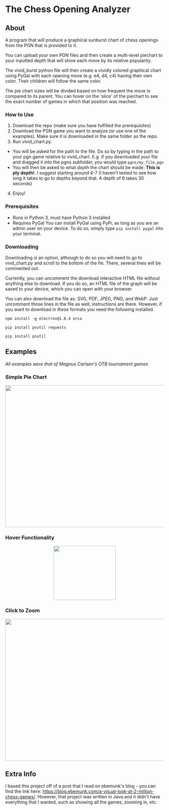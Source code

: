 # The Chess Opening Analyzer
## About
A program that will produce a graphical sunburst chart of chess openings from the PGN that is provided to it.

You can upload your own PGN files and then create a multi-level piechart to your inputted depth that will show each move by its relative popularity.

The vivid_burst python file will then create a vividly colored graphical chart using PyGal with each opening move (e.g. e4, d4, c4) having their own color. Their children will follow the same color.

The pie chart sizes will be divided based on how frequent the move is compared to its parent. You can hover on the 'slice' of the piechart to see the exact number of games in which that position was reached.

### How to Use
1. Download the repo (make sure you have fulfilled the prerequisites)
2. Download the PGN game you want to analyze (or use one of the examples). Make sure it is downloaded in the same folder as the repo.
3. Run vivid_chart.py.
- You will be asked for the path to the file. Do so by typing in the path to your pgn game relative to vivid_chart. E.g. if you downloaded your file and dragged it into the pgns subfolder, you would type `pgns/my_file.pgn`
- You will then be asked to what *depth* the chart should be made. **This is ply depth!**. I suggest starting around 4-7 (I haven't tested to see how long it takes to go to depths beyond that. A depth of 6 takes 30 seconds)
4. Enjoy!

### Prerequisites
- Runs in Python 3, must have Python 3 installed
- Requires PyGal
You can install PyGal using PyPi, as long as you are an admin user on your device. To do so, simply type `pip install pygal` into your terminal.

### Downloading
Downloading *is* an option, although to do so you will need to go to vivd_chart.py and scroll to the bottom of the fie. There, several lines will be commented out.

Currently, you can uncomment the download interactive HTML file without anything else to download. If you do so, an HTML file of the graph will be saved to your device, which you can open with your browser.

You can also download the file as: SVG, PDF, JPEG, PNG, and WebP. Just uncomment those lines in the file as well, instructions are there. However, if you want to download in *these* formats you need the following installed.

`npm install -g electron@1.8.4 orca`

`pip install psutil requests`

`pip install psutil`

## Examples
*All examples were that of Magnus Carlsen's OTB tournament games*
### Simple Pie Chart
<p align="center">
  <img width="700" height="450" src="https://github.com/Destaq/opening_analysis/raw/master/images/carlsen_5.png">
</p>

### Hover Functionality
<p align="center">
  <img width = "197" height = "172" src = "https://github.com/Destaq/opening_analysis/raw/master/images/hover_Example.png">
 </p>

### Click to Zoom
<p align="center">
  <img width = "700" height = "450" src = "https://github.com/Destaq/opening_analysis/raw/master/images/carlsen_Nf3_4.png">
 </p>

## Extra Info
I based this project off of a post that I read on ebemunk's blog - you can find the link here: https://blog.ebemunk.com/a-visual-look-at-2-million-chess-games/. However, that project was written in Java and it didn't have everything that I wanted, such as showing all the games, zooming in, etc.
